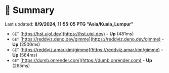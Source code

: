 # 📖 Summary
Last updated: **8/9/2024, 11:55:05 PTG "Asia/Kuala_Lumpur"**

- `GET` [https://hst.ujol.dev](https://hst.ujol.dev) - **Up** (481ms)
- `GET` [https://reddviz.deno.dev/gimme](https://reddviz.deno.dev/gimme) - **Up** (2500ms)
- `GET` [https://reddviz.amar.kim/gimme](https://reddviz.amar.kim/gimme) - **Up** (564ms)
- `GET` [https://dumb.onrender.com](https://dumb.onrender.com) - **Up** (265ms)
